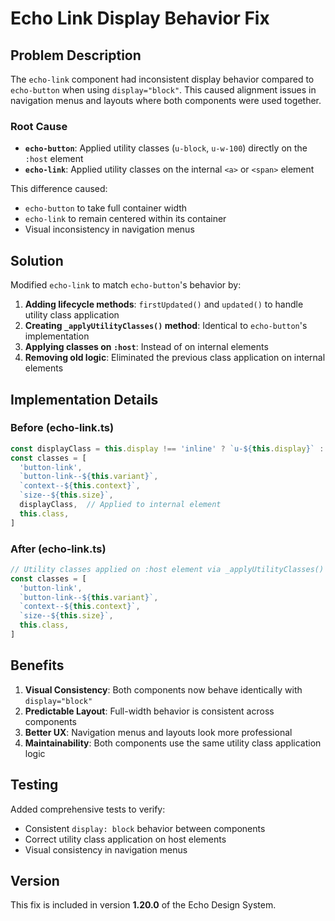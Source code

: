 # Echo Link Display Behavior Fix

## Problem Description

The `echo-link` component had inconsistent display behavior compared to `echo-button` when using `display="block"`. This caused alignment issues in navigation menus and layouts where both components were used together.

### Root Cause

- **`echo-button`**: Applied utility classes (`u-block`, `u-w-100`) directly on the `:host` element
- **`echo-link`**: Applied utility classes on the internal `<a>` or `<span>` element

This difference caused:
- `echo-button` to take full container width
- `echo-link` to remain centered within its container
- Visual inconsistency in navigation menus

## Solution

Modified `echo-link` to match `echo-button`'s behavior by:

1. **Adding lifecycle methods**: `firstUpdated()` and `updated()` to handle utility class application
2. **Creating `_applyUtilityClasses()` method**: Identical to `echo-button`'s implementation
3. **Applying classes on `:host`**: Instead of on internal elements
4. **Removing old logic**: Eliminated the previous class application on internal elements

## Implementation Details

### Before (echo-link.ts)
```typescript
const displayClass = this.display !== 'inline' ? `u-${this.display}` : '';
const classes = [
  'button-link',
  `button-link--${this.variant}`,
  `context--${this.context}`,
  `size--${this.size}`,
  displayClass,  // Applied to internal element
  this.class,
]
```

### After (echo-link.ts)
```typescript
// Utility classes applied on :host element via _applyUtilityClasses()
const classes = [
  'button-link',
  `button-link--${this.variant}`,
  `context--${this.context}`,
  `size--${this.size}`,
  this.class,
]
```

## Benefits

1. **Visual Consistency**: Both components now behave identically with `display="block"`
2. **Predictable Layout**: Full-width behavior is consistent across components
3. **Better UX**: Navigation menus and layouts look more professional
4. **Maintainability**: Both components use the same utility class application logic

## Testing

Added comprehensive tests to verify:
- Consistent `display: block` behavior between components
- Correct utility class application on host elements
- Visual consistency in navigation menus

## Version

This fix is included in version **1.20.0** of the Echo Design System.
